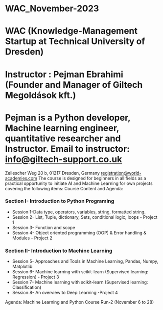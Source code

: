 # WAC_November-2023
# WAC (Knowledge-Management Startup at Technical University of Dresden)
# Instructor : Pejman Ebrahimi (Founder and Manager of Giltech Megoldások kft.)
# Pejman is a Python developer, Machine learning engineer, quantitative researcher and Instructor. Email to instructor: info@giltech-support.co.uk

Zellescher Weg 20 b, 01217 Dresden, Germany registration@world-academies.com
The course is designed for beginners in all fields as a practical opportunity to initiate AI and Machine Learning for own projects covering the following items:
Course Content and Agenda:

### Section I- Introduction to Python Programing
* Session 1-Data type, operators, variables, string, formatted string.
* Session 2- List, Tuple, dictionary, Sets, conditional logic, loops - Project 1
* Session 3- Function and scope
* Session 4- Object oriented programming (OOP) & Error handling & Modules - Project 2
### Section II- Introduction to Machine Learning
* Session 5- Approaches and Tools in Machine Learning, Pandas, Numpy, Matplotlib
* Session 6- Machine learning with scikit-learn (Supervised learning: Regression) - Project 3
* Session 7- Machine learning with scikit-learn (Supervised learning: Classification)
* Session 8- An overview to Deep Learning -Project 4

Agenda: Machine Learning and Python Course Run-2 (November 6 to 28)
